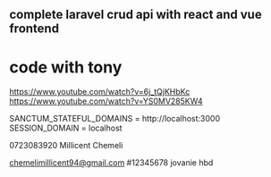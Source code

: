 ## complete laravel crud api with react and vue frontend

# code with tony
https://www.youtube.com/watch?v=6j_tQjKHbKc
https://www.youtube.com/watch?v=YS0MV285KW4



SANCTUM_STATEFUL_DOMAINS = http://localhost:3000
SESSION_DOMAIN = localhost

0723083920
Millicent Chemeli

chemelimillicent94@gmail.com
#12345678
jovanie hbd

